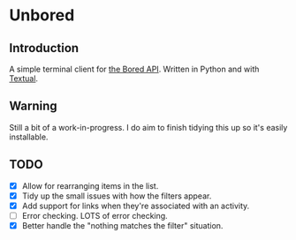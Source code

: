 # Unbored

## Introduction

A simple terminal client for [the Bored API](https://www.boredapi.com/).
Written in Python and with [Textual](https://textual.textualize.io/).

## Warning

Still a bit of a work-in-progress. I do aim to finish tidying this up so
it's easily installable.

## TODO

- [X] Allow for rearranging items in the list.
- [X] Tidy up the small issues with how the filters appear.
- [X] Add support for links when they're associated with an activity.
- [ ] Error checking. LOTS of error checking.
- [X] Better handle the "nothing matches the filter" situation.

[//]: # (README.md ends here)
